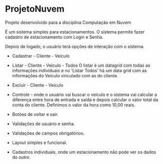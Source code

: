 # ProjetoNuvem
Projeto desenvolvido para a disciplina Computação em Nuvem

É um sistema simples para estacionamentos.
O sistema permite fazer cadastro de estacionamento com Login e Senha. 

Depois de logado, o usuário terá opções de interação com o sistema. 
* Cadastrar - Cliente
            - Veículo
            
* Listar    - Cliente
            - Veículo
            - Todos
O listar é um datagrid com todas as informações individuais e no 'Listar Todos' há um data grid com as informações do Veículo vinculado com as do cliente.

* Excluir   - Cliente
            - Veículo
            
* Controle  - onde o usuário vai buscar o veículo e o sistema vai calcular a diferença entre hora de entrada e saída e depois calcular o valor total da conta do cliente. Definimos o valor da hora como 10,00 reais.

* Botões de voltar e sair. 

* Validações de usuário e senha.

* Validações de campos obrigatórios.

* Layout simples e funcional.

* Cadastros individuais, onde um estacionamento não pode ver os dados do outro.
